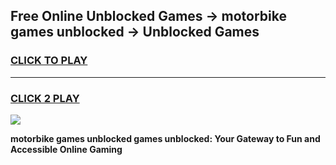 
## Free Online Unblocked Games → motorbike games unblocked → Unblocked Games
<h3>
<a href="https://premium.freeplayer.one?title=motorbike_games_unblocked&ref=21F">CLICK TO PLAY</a></h3>
<hr>

<h3>
<a href="https://premium.freeplayer.one?title=motorbike_games_unblocked&ref=21F">CLICK 2 PLAY</a>
  
</h3>

<a href="https://premium.freeplayer.one?title=motorbike_games_unblocked&ref=21F/"><img src="https://clearcache.store/games.png"></a>


**motorbike games unblocked games unblocked: Your Gateway to Fun and Accessible Online Gaming**

